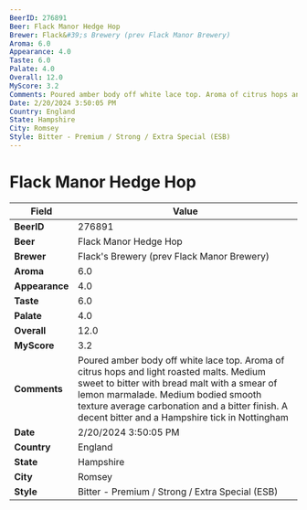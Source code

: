 ```yaml
---
BeerID: 276891
Beer: Flack Manor Hedge Hop
Brewer: Flack&#39;s Brewery (prev Flack Manor Brewery)
Aroma: 6.0
Appearance: 4.0
Taste: 6.0
Palate: 4.0
Overall: 12.0
MyScore: 3.2
Comments: Poured amber body off white lace top. Aroma of citrus hops and light roasted malts. Medium sweet to bitter with bread malt with a smear of lemon marmalade. Medium bodied smooth texture average carbonation and a bitter finish. A decent bitter and a Hampshire tick in Nottingham
Date: 2/20/2024 3:50:05 PM
Country: England
State: Hampshire
City: Romsey
Style: Bitter - Premium / Strong / Extra Special (ESB)
---
```


# Flack Manor Hedge Hop

| Field         | Value |
|---------------|-------|
| **BeerID** | 276891 |
| **Beer** | Flack Manor Hedge Hop |
| **Brewer** | Flack&#39;s Brewery (prev Flack Manor Brewery) |
| **Aroma** | 6.0 |
| **Appearance** | 4.0 |
| **Taste** | 6.0 |
| **Palate** | 4.0 |
| **Overall** | 12.0 |
| **MyScore** | 3.2 |
| **Comments** | Poured amber body off white lace top. Aroma of citrus hops and light roasted malts. Medium sweet to bitter with bread malt with a smear of lemon marmalade. Medium bodied smooth texture average carbonation and a bitter finish. A decent bitter and a Hampshire tick in Nottingham  |
| **Date** | 2/20/2024 3:50:05 PM |
| **Country** | England |
| **State** | Hampshire |
| **City** | Romsey |
| **Style** | Bitter - Premium / Strong / Extra Special (ESB) |
